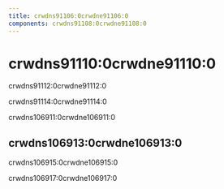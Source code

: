 ```yaml
---
title: crwdns91106:0crwdne91106:0
components: crwdns91108:0crwdne91108:0
---
```


# crwdns91110:0crwdne91110:0

<p class="description">crwdns91112:0crwdne91112:0 </p>

crwdns91114:0crwdne91114:0

crwdns106911:0crwdne106911:0

## crwdns106913:0crwdne106913:0

crwdns106915:0crwdne106915:0

crwdns106917:0crwdne106917:0